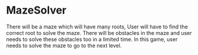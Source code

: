 # MazeSolver
There will be a maze which will have many roots, User will have to find the correct root to solve the maze. There will be obstacles in the maze and user needs to solve these obstacles too in a limited time. In this game, user needs to solve the maze to go to the next level.   
